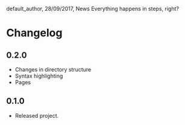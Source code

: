 default_author, 28/09/2017, News
Everything happens in steps, right?
# Changelog

## 0.2.0
* Changes in directory structure
* Syntax highlighting
* Pages

## 0.1.0
* Released project.